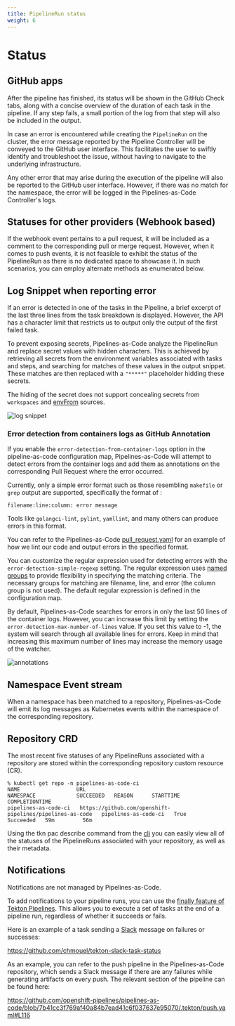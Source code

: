 ```yaml
---
title: PipelineRun status
weight: 6
---
```

# Status

## GitHub apps

After the pipeline has finished, its status will be shown in the GitHub Check
tabs, along with a concise overview of the duration of each task in the
pipeline. If any step fails, a small portion of the log from that step will
also be included in the output.

In case an error is encountered while creating the `PipelineRun` on the cluster,
the error message reported by the Pipeline Controller will be conveyed to the
GitHub user interface. This facilitates the user to swiftly identify and
troubleshoot the issue, without having to navigate to the underlying
infrastructure.

Any other error that may arise during the execution of the pipeline will also
be reported to the GitHub user interface. However, if there was no match for the
namespace, the error will be logged in the Pipelines-as-Code Controller's logs.

## Statuses for other providers (Webhook based)

If the webhook event pertains to a pull request, it will be included as a
comment to the corresponding pull or merge request. However, when it comes to
push events, it is not feasible to exhibit the status of the PipelineRun as
there is no dedicated space to showcase it. In such scenarios, you can employ
alternate methods as enumerated below.

## Log Snippet when reporting error

If an error is detected in one of the tasks in the Pipeline, a brief excerpt of
the last three lines from the task breakdown is displayed. However, the API has
a character limit that restricts us to output only the output of the first
failed task.

To prevent exposing secrets, Pipelines-as-Code analyze the PipelineRun and
replace secret values with hidden characters. This is achieved by retrieving
all secrets from the environment variables associated with tasks and steps, and
searching for matches of these values in the output snippet. These matches are
then replaced with a `"*****"` placeholder hidding these secrets.

The hiding of the secret does not support concealing secrets from `workspaces`
and
[envFrom](https://kubernetes.io/docs/reference/generated/kubernetes-api/v1.23/#envfromsource-v1-core)
sources.

![log snippet](/images/snippet-failure-message.png)

### Error detection from containers logs as GitHub Annotation

If you enable the `error-detection-from-container-logs` option in the
pipeline-as-code configuration map, Pipelines-as-Code will attempt to detect
errors from the container logs and add them as annotations on the corresponding
Pull Request where the error occurred.

Currently, only a simple error format such as those resembling `makefile` or
`grep` output are supported, specifically the format of :

```console
filename:line:column: error message
```

Tools like `golangci-lint`, `pylint`, `yamllint`, and many others can
produce errors in this format.

You can refer to the Pipelines-as-Code
[pull_request.yaml](https://github.com/openshift-pipelines/pipelines-as-code/blob/7c9b16409a1a6c93e9480758f069f881e5a50f05/.tekton/pull-request.yaml#L70)
for an example of how we lint our code and output errors in the
specified format.

You can customize the regular expression used for detecting errors with the
`error-detection-simple-regexp` setting. The regular expression uses [named
groups](https://www.regular-expressions.info/named.html) to provide flexibility
in specifying the matching criteria. The necessary groups for matching are
filename, line, and error (the column group is not used). The default regular
expression is defined in the configuration map.

By default, Pipelines-as-Code searches for errors in only the last 50 lines of
the container logs. However, you can increase this limit by setting the
`error-detection-max-number-of-lines` value. If you set this value to -1, the
system will search through all available lines for errors. Keep in mind that
increasing this maximum number of lines may increase the memory usage of the
watcher.

![annotations](/images/github-annotation-error-failure-detection.png)

## Namespace Event stream

When a namespace has been matched to a repository, Pipelines-as-Code will emit
its log messages as Kubernetes events within the namespace of the corresponding
repository.

## Repository CRD

The most recent five statuses of any PipelineRuns associated with a repository
are stored within the corresponding repository custom resource (CR).

```console
% kubectl get repo -n pipelines-as-code-ci
NAME                  URL                                                        NAMESPACE             SUCCEEDED   REASON      STARTTIME   COMPLETIONTIME
pipelines-as-code-ci   https://github.com/openshift-pipelines/pipelines-as-code   pipelines-as-code-ci   True        Succeeded   59m         56m
```

Using the tkn pac describe command from the [cli](../cli/)  you can easily view
all of the statuses of the PipelineRuns associated with your repository, as
well as their metadata.

## Notifications

Notifications are not managed by Pipelines-as-Code.

To add notifications to your pipeline runs, you can use the [finally feature of
Tekton
Pipelines](https://github.com/tektoncd/pipeline/blob/main/docs/pipelines.md#adding-finally-to-the-pipeline).
This allows you to execute a set of tasks at the end of a
pipeline run, regardless of whether it succeeds or fails.

Here is an example of a task sending a [Slack](https://slack.com) message on failures or successes:

<https://github.com/chmouel/tekton-slack-task-status>

As an example, you can refer to the push pipeline in the Pipelines-as-Code
repository, which sends a Slack message if there are any failures while
generating artifacts on every push. The relevant section of the pipeline can be
found here:

<https://github.com/openshift-pipelines/pipelines-as-code/blob/7b41cc3f769af40a84b7ead41c6f037637e95070/.tekton/push.yaml#L116>

